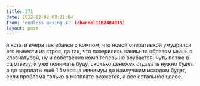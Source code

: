 ```yaml
---
title: 271
date: 2022-02-02 08:21:04
from: 'endless шизing ⍼' (channel1162404975)
layout: post
---
```


я кстати вчера так ебался с компом, что новой оперативкой умудрился его вывести из строя, да так, что похерились каким-то образом мышь с клавиатурой, ну и собственно комп теперь не врубается. чуть позже в сц отвезу, и уже понимать буду, сколько денежек отдавать нужно будет. а до зарплаты ещё 1.5месяца минимум до наилучшим исходом будет, если проблема только в матплате окажется, а все остальное целое.
